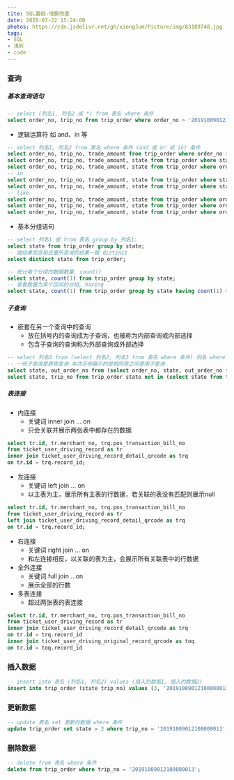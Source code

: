 ```yaml
---
tite: SQL基础-增删改查
date: 2020-07-22 15:24:00
photos: https://cdn.jsdelivr.net/gh/xiongJum/Picture/img/83109748.jpg
tags:
- SQL
- 浅析
- code
---
```


### 查询

##### 基本查询语句

~~~sql
-- select (列名1, 列名2 或 *) from 表名 where 条件
select order_no, trip_no from trip_order where order_no > '20191009012100000013';
~~~
<!--more-->

+ 逻辑运算符 如 and、in 等

~~~sql
-- select 列名1, 列名2 from 表名 where 条件 (and 或 or 或 in) 条件
select order_no, trip_no, trade_amount from trip_order where order_no > '20191009012100000013' and trade_amount = 100;
select order_no, trip_no, trade_amount, state from trip_order where state = 2 or trade_amount = 100;
select order_no, trip_no, trade_amount, state from trip_order where order_no > '2019100901' and (state = 2 or trade_amount = 100);
-- in
select order_no, trip_no, trade_amount, state from trip_order where state in (2, -3);
select order_no, trip_no, trade_amount, state from trip_order where state not in (2, -3); -- 查找不包含 2,3的数据
-- like
select order_no, trip_no, trade_amount, state from trip_order where order_no like '201906%' -- 匹配以201906开头的数据
select order_no, trip_no, trade_amount, state from trip_order where order_no like '%201906%' -- 匹配中间包含201906的数据
select order_no, trip_no, trade_amount, state from trip_order where order_no like '%201906' -- 匹配以201906结尾的数据
~~~

+ 基本分组语句

~~~sql
-- select 列名1 或 from 表名 group by 列名1;
select state from trip_order group by state;
-- 就结果而言和去重所查询的结果一致 distinct
select distinct state from trip_order;
~~~

~~~sql
-- 统计每个分组的数据数量, count()
select state, count(1) from trip_order group by state;
-- 查看数量为某个区间的分组, having
select state, count(1) from trip_order group by state having count(1) > 200;
~~~

##### 子查询

+ 嵌套在另一个查询中的查询
  + 放在括号内的查询成为子查询，也被称为内部查询或内部选择
  + 包含子查询的查询称为外部查询或外部选择

~~~sql
-- select 列名3 from (select 列名2, 列名3 from 表名 where 条件) 别名 where 条件;
-- 一般子查询是跨表查询 本次示例展示的是相同表之间使用子查询
select state, out_order_no from (select order_no, state, out_order_no from trip_order where order_no > '20191009012100000013') t where state in (2, 3);
select state, trip_no from trip_order state not in (select state from trip_order where state = 2);
~~~

##### 表连接

+ 内连接
  + 关键词 inner join ... on
  + 只会关联并展示两张表中都存在的数据

~~~sql
select tr.id, tr.merchant_no, trq.pos_transaction_bill_no 
from ticket_user_driving_record as tr
inner join ticket_user_driving_record_detail_qrcode as trq 
on tr.id = trq.record_id;
~~~

+ 左连接
  + 关键词 left join ... on
  + 以主表为主，展示所有主表的行数据，若关联的表没有匹配则展示null

~~~sql
select tr.id, tr.merchant_no, trq.pos_transaction_bill_no 
from ticket_user_driving_record as tr
left join ticket_user_driving_record_detail_qrcode as trq 
on tr.id = trq.record_id;
~~~

+ 右连接
  + 关键词 right join ... on 
  + 和左连接相反，以关联的表为主，会展示所有关联表中的行数据
+ 全外连接
  + 关键词 full join ...on
  + 展示全部的行数
+ 多表连接
  + 超过两张表的表连接

~~~sql
select tr.id, tr.merchant_no, trq.pos_transaction_bill_no 
from ticket_user_driving_record as tr
inner join ticket_user_driving_record_detail_qrcode as trq 
on tr.id = trq.record_id
inner join ticket_user_driving_original_record_qrcode as toq
on tr.id = toq.record_id
~~~



### 插入数据

~~~sql
-- insert into 表名 (列名1, 列名2) values (插入的数据1, 插入的数据2)
insert into trip_order (state trip_no) values (3, '20191009012100000013');
~~~

### 更新数据

~~~sql
-- update 表名 set 更新的数据 where 条件
update trip_order set state = 2 where trip_no = '20191009012100000013';
~~~

### 删除数据

~~~sql
-- delete from 表名 where 条件
delete from trip_order where trip_no = '20191009012100000013';
~~~





